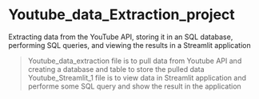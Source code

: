 # Youtube_data_Extraction_project
Extracting data from the YouTube API, storing it in an SQL database, performing SQL queries, and viewing the results in a Streamlit application
>Youtube_data_extraction file is to pull data from Youtube API and creating a database and table to store the pulled data
>Youtube_Streamlit_1 file is to view data in Streamlit application and performe some SQL query and show the result in the application 
